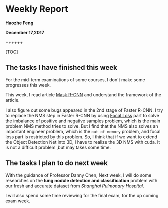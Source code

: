 # Weekly Report

**Haozhe Feng**

**December 17,2017**

++++++

[TOC]



## The tasks I have finished this week

For the mid-term examinations of some courses, I don't make some progresses this week. 

This week, I read article [Mask R-CNN](https://arxiv.org/abs/1703.06870) and understand the framework of the article. 

I also figure out some bugs appeared in the 2nd stage of Faster R-CNN. I try to replace the NMS step in Faster R-CNN by using [Focal Loss](https://arxiv.org/abs/1708.02002) part to solve the imbalance of positive and negative samples problem, which is the main problem NMS method tries to solve. But I find that the NMS also solves an important engineer problem, which is  the `out of memory` problem, and focal loss part is restricted by this problem. So, I think that if we want to extend the Object Detection Net into 3D, I have to realize the 3D NMS with cuda. It is not a difficult problem ,but may takes some time.



## The tasks I plan to do next week

With the guidance of Professor Danny Chen, Next week, I will do some researches on the **lung nodule detection and classification** problem with our fresh and accurate dataset from *Shanghai Pulmonary Hospital*.

I will also spend some time reviewing for the final exam, for the up coming exam week.